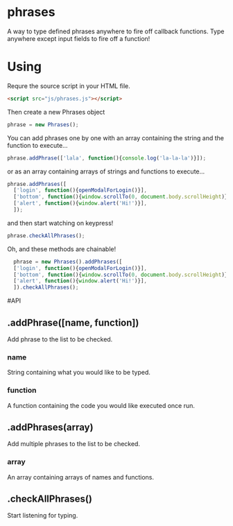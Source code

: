 # phrases
A way to type defined phrases anywhere to fire off callback functions. Type anywhere except input fields to fire off a function!
# Using
Requre the source script in your HTML file.
```html
<script src="js/phrases.js"></script>
```

Then create a new Phrases object
```javascript
phrase = new Phrases();
```

You can add phrases one by one with an array containing the string and the function to execute...
```javascript
phrase.addPhrase(['lala', function(){console.log('la-la-la')}]);
```

or as an array containing arrays of strings and functions to execute...
```javascript
phrase.addPhrases([
  ['login', function(){openModalForLogin()}], 
  ['bottom', function(){window.scrollTo(0, document.body.scrollHeight)}],
  ['alert', function(){window.alert('Hi!')}],
  ]);
```

and then start watching on keypress!
```javascript
phrase.checkAllPhrases();
```

Oh, and these methods are chainable!
```javascript
  phrase = new Phrases().addPhrases([
  ['login', function(){openModalForLogin()}], 
  ['bottom', function(){window.scrollTo(0, document.body.scrollHeight)}],
  ['alert', function(){window.alert('Hi!')}],
  ]).checkAllPhrases();
```

#API

<h2>.addPhrase([name, function])</h2>
Add phrase to the list to be checked.
<h3>name</h3>
String containing what you would like to be typed.
<h3>function</h3>
A function containing the code you would like executed once run.

<h2>.addPhrases(array)</h2>
Add multiple phrases to the list to be checked.
<h3>array</h3>
An array containing arrays of names and functions.

<h2>.checkAllPhrases()</h2>
Start listening for typing.

